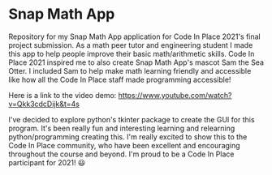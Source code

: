 # Snap Math App 

Repository for my Snap Math App application for Code In Place 2021's final project submission. As a math peer tutor and engineering student I made this app to help people improve their basic math/arithmetic skills. Code In Place 2021 inspired me to also create Snap Math App's mascot Sam the Sea Otter. I included Sam to help make math learning friendly and accessible like how all the Code In Place staff made programming accessible! 

Here is a link to the video demo: https://www.youtube.com/watch?v=Qkk3cdcDijk&t=4s

I've decided to explore python's tkinter package to create the GUI for this program. It's been really fun and interesting learning and relearning python/programming creating this. I'm really excited to show this to the Code In Place community, who have been excellent and encouraging throughout the course and beyond. I'm proud to be a Code In Place participant for 2021! :smiley:
